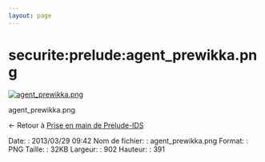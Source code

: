 ```yaml
---
layout: page
---
```


securite:prelude:agent\_prewikka.png
====================================

[![agent\_prewikka.png](../..//assets/media/securite/prelude/agent_prewikka.png@cache=&w=900&h=390 "agent_prewikka.png")](../..//assets/media/securite/prelude/agent_prewikka.png@cache= "Afficher le fichier original")

agent\_prewikka.png

← Retour à [Prise en main de
Prelude-IDS](../../../securite/prelude/prelude-use.html "securite:prelude:prelude-use")

Date:
:   2013/03/29 09:42
Nom de fichier:
:   agent\_prewikka.png
Format:
:   PNG
Taille:
:   32KB
Largeur:
:   902
Hauteur:
:   391

